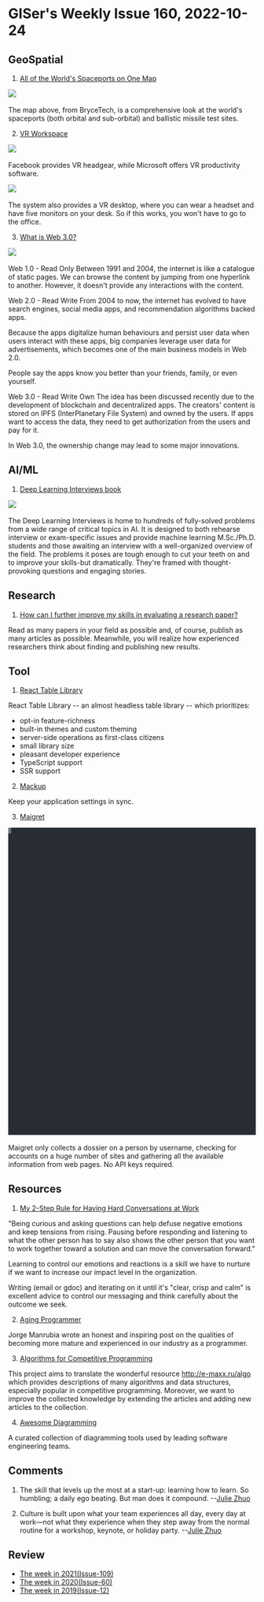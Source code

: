 # GISer's Weekly Issue 160, 2022-10-24

## GeoSpatial

1. [All of the World's Spaceports on One Map](https://www.visualcapitalist.com/worlds-spaceports-mapped/)

![](https://www.visualcapitalist.com/wp-content/uploads/2022/10/worlds-rocket-launch-sites-1200.jpg)

The map above, from BryceTech, is a comprehensive look at the world's spaceports (both orbital and sub-orbital) and ballistic missile test sites.

2. [VR Workspace](https://blogs.microsoft.com/blog/2022/10/11/microsoft-and-meta-partner-to-deliver-immersive-experiences-for-the-future-of-work-and-play/)

![](https://blogs.microsoft.com/wp-content/uploads/prod/2022/10/hero-art-25-308835949_521668649693391_2666066610277290804_n.jpg)

Facebook provides VR headgear, while Microsoft offers VR productivity software.

![](https://cdn.beekka.com/blogimg/asset/202210/bg2022101703.webp)

The system also provides a VR desktop, where you can wear a headset and have five monitors on your desk. So if this works, you won't have to go to the office.

3. [What is Web 3.0?](https://blog.bytebytego.com/p/ep28-the-payments-ecosystem-also)

![](https://substackcdn.com/image/fetch/w_1456,c_limit,f_webp,q_auto:good,fl_progressive:steep/https%3A%2F%2Fbucketeer-e05bbc84-baa3-437e-9518-adb32be77984.s3.amazonaws.com%2Fpublic%2Fimages%2Fa0b2b50f-9a3e-4050-8608-c6bd54a64c9b_1946x2384.png)

Web 1.0 - Read Only
Between 1991 and 2004, the internet is like a catalogue of static pages. We can browse the content by jumping from one hyperlink to another. However, it doesn't provide any interactions with the content.

Web 2.0 - Read Write
From 2004 to now, the internet has evolved to have search engines, social media apps, and recommendation algorithms backed apps.

Because the apps digitalize human behaviours and persist user data when users interact with these apps, big companies leverage user data for advertisements, which becomes one of the main business models in Web 2.0.

People say the apps know you better than your friends, family, or even yourself.

Web 3.0 - Read Write Own
The idea has been discussed recently due to the development of blockchain and decentralized apps. The creators' content is stored on IPFS (InterPlanetary File System) and owned by the users. If apps want to access the data, they need to get authorization from the users and pay for it.

In Web 3.0, the ownership change may lead to some major innovations.

## AI/ML

1. [Deep Learning Interviews book](https://github.com/BoltzmannEntropy/interviews.ai)

![](https://github.com/BoltzmannEntropy/interviews.ai/raw/main/assets/cover-amazon-print2.png)

The Deep Learning Interviews is home to hundreds of fully-solved problems from a wide range of critical topics in AI. It is designed to both rehearse interview or exam-specific issues and provide machine learning M.Sc./Ph.D. students and those awaiting an interview with a well-organized overview of the field. The problems it poses are tough enough to cut your teeth on and to improve your skills-but dramatically. They're framed with thought-provoking questions and engaging stories.

## Research

1. [How can I further improve my skills in evaluating a research paper?](https://writemyresearchpaper.quora.com/How-to-further-improve-my-skills-in-evaluating-a-research-paper)

Read as many papers in your field as possible and, of course, publish as many articles as possible. Meanwhile, you will realize how experienced researchers think about finding and publishing new results.

## Tool

1. [React Table Library](https://github.com/table-library/react-table-library)

React Table Library -- an almost headless table library -- which prioritizes:

- opt-in feature-richness
- built-in themes and custom theming
- server-side operations as first-class citizens
- small library size
- pleasant developer experience
- TypeScript support
- SSR support

2. [Mackup](https://github.com/lra/mackup)

Keep your application settings in sync.

3. [Maigret](https://github.com/soxoj/maigret)

![](https://raw.githubusercontent.com/soxoj/maigret/main/static/recursive_search.svg)

Maigret only collects a dossier on a person by username, checking for accounts on a huge number of sites and gathering all the available information from web pages. No API keys required.

## Resources

1. [My 2-Step Rule for Having Hard Conversations at Work](https://www.cnbc.com/2022/09/18/microsoft-exec-my-2-step-rule-for-having-hard-conversations-at-work.html)

"Being curious and asking questions can help defuse negative emotions and keep tensions from rising. Pausing before responding and listening to what the other person has to say also shows the other person that you want to work together toward a solution and can move the conversation forward."

Learning to control our emotions and reactions is a skill we have to nurture if we want to increase our impact level in the organization.

Writing (email or gdoc) and iterating on it until it's "clear, crisp and calm" is excellent advice to control our messaging and think carefully about the outcome we seek.

2. [Aging Programmer](https://world.hey.com/jorge/aging-programmer-d448bdec)

Jorge Manrubia wrote an honest and inspiring post on the qualities of becoming more mature and experienced in our industry as a programmer.

3. [Algorithms for Competitive Programming](https://cp-algorithms.com/)

This project aims to translate the wonderful resource http://e-maxx.ru/algo which provides descriptions of many algorithms and data structures, especially popular in competitive programming. Moreover, we want to improve the collected knowledge by extending the articles and adding new articles to the collection.

4. [Awesome Diagramming](https://github.com/shubhamgrg04/awesome-diagramming)

A curated collection of diagramming tools used by leading software engineering teams.

## Comments

1. The skill that levels up the most at a start-up: learning how to learn. So humbling; a daily ego beating. But man does it compound.
   --[Julie Zhuo](https://nitter.net/joulee/status/1583476959782129664#m)

2. Culture is built upon what your team experiences all day, every day at work—not what they experience when they step away from the normal routine for a workshop, keynote, or holiday party.
   --[Julie Zhuo](https://nitter.net/joulee/status/1583476959782129664#m)

## Review

- [The week in 2021(Issue-109)](https://github.com/lkcozy/weekly/blob/master/docs/2021/issue-109.md)
- [The week in 2020(Issue-60)](https://github.com/lkcozy/weekly/blob/master/docs/2020/issue-60.md)
- [The week in 2019(Issue-12)](https://github.com/lkcozy/weekly/blob/master/docs/2019/issue-12.md)
